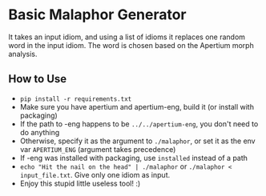 # Basic Malaphor Generator

It takes an input idiom, and using a list of idioms it replaces one random word in the input idiom. The word is chosen based on the Apertium morph analysis.

## How to Use
- `pip install -r requirements.txt`
- Make sure you have apertium and apertium-eng, build it (or install with packaging)
- If the path to -eng happens to be `../../apertium-eng`, you don't need to do anything
- Otherwise, specify it as the argument to `./malaphor`, or set it as the env var `APERTIUM_ENG` (argument takes precedence)
- If -eng was installed with packaging, use `installed` instead of a path
- `echo "Hit the nail on the head" | ./malaphor` or `./malaphor < input_file.txt`. Give only one idiom as input.
- Enjoy this stupid little useless tool! :)

